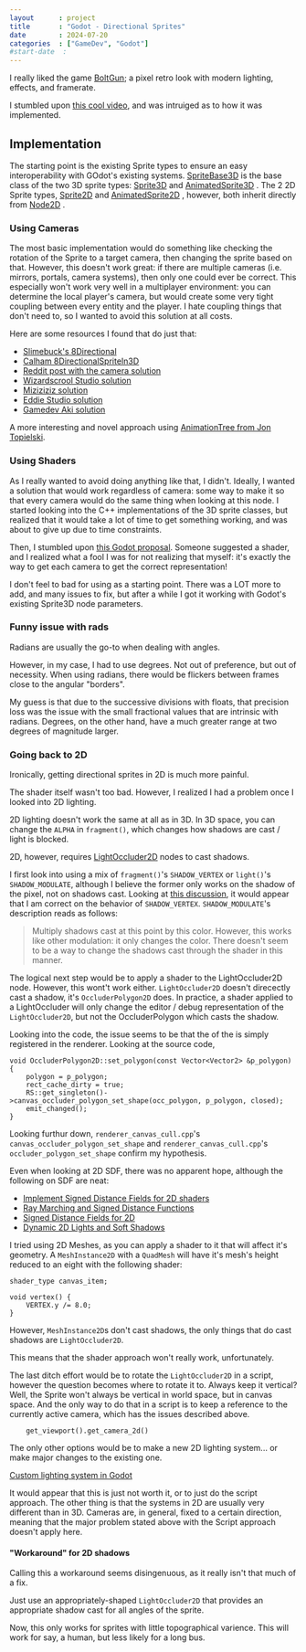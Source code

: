 ```yaml
---
layout      : project
title       : "Godot - Directional Sprites"
date        : 2024-07-20
categories  : ["GameDev", "Godot"]
#start-date  : 
---
```



I really liked the game [BoltGun](https://www.focus-entmt.com/en/games/warhammer-40000-boltgun); a pixel retro look with modern lighting, effects, and framerate.

I stumbled upon [this cool video](https://www.youtube.com/watch?v=v6hg7fYSw8I), and was intruiged as to how it was implemented.


## Implementation
The starting point is the existing Sprite types to ensure an easy interoperability with GOdot's existing systems.
[SpriteBase3D](https://docs.godotengine.org/en/stable/classes/class_spritebase3d.html) is the base class of the two 3D sprite types:
[Sprite3D](https://docs.godotengine.org/en/stable/classes/class_sprite3d.html)
and
[AnimatedSprite3D](https://docs.godotengine.org/en/stable/classes/class_animatedsprite3d.html)
. The 2 2D Sprite types,
[Sprite2D](https://docs.godotengine.org/en/stable/classes/class_sprite2d.html)
and
[AnimatedSprite2D](https://docs.godotengine.org/en/stable/classes/class_animatedsprite2d.html)
, however, both inherit directly from
[Node2D](https://docs.godotengine.org/en/stable/classes/class_node2d.html)
.

### Using Cameras
The most basic implementation would do something like checking the rotation of the Sprite to a target camera, then changing the sprite based on that.
However, this doesn't work great: if there are multiple cameras (i.e. mirrors, portals, camera systems), then only one could ever be correct.
This especially won't work very well in a multiplayer environment: you can determine the local player's camera, but would create some very tight coupling between every entity and the player. I hate coupling things that don't need to, so I wanted to avoid this solution at all costs.

Here are some resources I found that do just that:
- [Slimebuck's 8Directional](https://github.com/slimebuck/Slimebucks-Godot-8Directional-Example)
- [Calham 8DirectionalSpriteIn3D](https://github.com/calham-21/8DirectionalSpriteIn3DDemo)
- [Reddit post with the camera solution](https://www.reddit.com/r/godot/comments/19bvu0l/testing_8directional_sprites_in_3d_thoughts/)
- [Wizardscrool Studio solution](https://www.youtube.com/watch?v=8p0UFkQhJ_M&ab_channel=WizardscrollStudio)
- [Miziziziz solution](https://www.youtube.com/watch?v=q0sLPbyIbQg&ab_channel=Miziziziz)
- [Eddie Studio solution](https://www.youtube.com/watch?v=tAElk1WnYn8&ab_channel=Eddie)
- [Gamedev Aki solution](https://www.youtube.com/watch?v=NZ7EP1Kt_sI&ab_channel=GamedevAki)

A more interesting and novel approach using [AnimationTree from Jon Topielski](https://www.youtube.com/watch?v=Xf2RduncoNU).


### Using Shaders
As I really wanted to avoid doing anything like that, I didn't.
Ideally, I wanted a solution that would work regardless of camera: some way to make it so that every camera would do the same thing when looking at this node.
I started looking into the C++ implementations of the 3D sprite classes, but realized that it would take a lot of time to get something working, and was about to give up due to time constraints.

Then, I stumbled upon [this Godot proposal](https://github.com/godotengine/godot-proposals/discussions/5082).
Someone suggested a shader, and I realized what a fool I was for not realizing that myself: it's exactly the way to get each camera to get the correct representation!

I don't feel to bad for using as a starting point.
There was a LOT more to add, and many issues to fix, but after a while I got it working with Godot's existing Sprite3D node parameters.

### Funny issue with rads
Radians are usually the go-to when dealing with angles.

However, in my case, I had to use degrees. Not out of preference, but out of necessity. When using radians, there would be flickers between frames close to the angular "borders".

My guess is that due to the successive divisions with floats, that precision loss was the issue with the small fractional values that are intrinsic with radians.
Degrees, on the other hand, have a much greater range at two degrees of magnitude larger.

### Going back to 2D
Ironically, getting directional sprites in 2D is much more painful.

The shader itself wasn't too bad. However, I realized I had a problem once I looked into 2D lighting.

2D lighting doesn't work the same at all as in 3D. In 3D space, you can change the `ALPHA` in `fragment()`, which changes how shadows are cast / light is blocked.

2D, however, requires [LightOccluder2D](https://docs.godotengine.org/en/stable/classes/class_lightoccluder2d.html) nodes to cast shadows.

I first look into using a mix of `fragment()`'s `SHADOW_VERTEX` or `light()`'s `SHADOW_MODULATE`, although I believe the former only works on the shadow of the pixel, not on shadows cast.
Looking at [this discussion](https://github.com/godotengine/godot-proposals/discussions/8298), it would appear that I am correct on the behavior of `SHADOW_VERTEX`.
`SHADOW_MODULATE`'s description reads as follows:
> Multiply shadows cast at this point by this color.
However, this works like other modulation: it only changes the color. There doesn't seem to be a way to change the shadows cast through the shader in this manner.

The logical next step would be to apply a shader to the LightOccluder2D node. However, this wont't work either.
`LightOccluder2D` doesn't direcectly cast a shadow, it's `OccluderPolygon2D` does.
In practice, a shader applied to a LightOccluder will only change the editor / debug representation of the `LightOccluder2D`, but not the OccluderPolygon which casts the shadow.

Looking into the code, the issue seems to be that the  of the  is simply registered in the renderer.
Looking at the source code, 
```
void OccluderPolygon2D::set_polygon(const Vector<Vector2> &p_polygon) {
	polygon = p_polygon;
	rect_cache_dirty = true;
	RS::get_singleton()->canvas_occluder_polygon_set_shape(occ_polygon, p_polygon, closed);
	emit_changed();
}
```
Looking furthur down, `renderer_canvas_cull.cpp`'s `canvas_occluder_polygon_set_shape` and `renderer_canvas_cull.cpp`'s `occluder_polygon_set_shape` confirm my hypothesis.

Even when looking at 2D SDF, there was no apparent hope, although the following on SDF are neat:
- [Implement Signed Distance Fields for 2D shaders](https://github.com/godotengine/godot/pull/43886)
- [Ray Marching and Signed Distance Functions](https://jamie-wong.com/2016/07/15/ray-marching-signed-distance-functions/)
- [Signed Distance Fields for 2D](https://godotengine.org/article/godots-2d-engine-gets-several-improvements-upcoming-40/)
- [Dynamic 2D Lights and Soft Shadows](https://godotshaders.com/shader/dynamic-2d-lights-and-soft-shadows/)

I tried using 2D Meshes, as you can apply a shader to it that will affect it's geometry.
A `MeshInstance2D` with a `QuadMesh` will have it's mesh's height reduced to an eight with the following shader: 

```
shader_type canvas_item;

void vertex() {
	VERTEX.y /= 8.0;
}
```

However, `MeshInstance2D`s don't cast shadows, the only things that do cast shadows are `LightOccluder2D`.

This means that the shader approach won't really work, unfortunately.

The last ditch effort would be to rotate the `LightOccluder2D` in a script, however the question becomes where to rotate it to.
Always keep it vertical? Well, the Sprite won't always be vertical in world space, but in canvas space.
And the only way to do that in a script is to keep a reference to the currently active camera, which has the issues described above.
```
	get_viewport().get_camera_2d()
```

The only other options would be to make a new 2D lighting system... or make major changes to the existing one.

[Custom lighting system in Godot](https://www.youtube.com/watch?v=kM71HecDOvM)

It would appear that this is just not worth it, or to just do the script approach.
The other thing is that the systems in 2D are usually very different than in 3D.
Cameras are, in general, fixed to a certain direction, meaning that the major problem stated above with the Script approach doesn't apply here.

#### "Workaround" for 2D shadows
Calling this a workaround seems disingenuous, as it really isn't that much of a fix.

Just use an appropriately-shaped `LightOccluder2D` that provides an appropriate shadow cast for all angles of the sprite.

Now, this only works for sprites with little topographical varience. This will work for say, a human, but less likely for a long bus.
